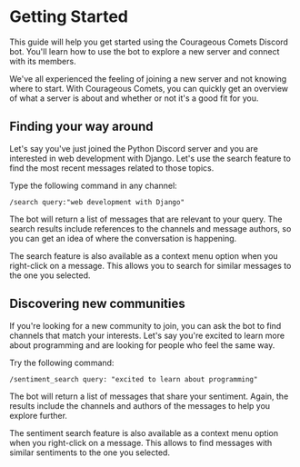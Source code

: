 # Getting Started

This guide will help you get started using the Courageous Comets Discord bot. You'll learn how to use the bot
to explore a new server and connect with its members.

We've all experienced the feeling of joining a new server and not knowing where to start. With Courageous Comets,
you can quickly get an overview of what a server is about and whether or not it's a good fit for you.

## Finding your way around

Let's say you've just joined the Python Discord server and you are interested in web development with Django.
Let's use the search feature to find the most recent messages related to those topics.

Type the following command in any channel:

```plaintext
/search query:"web development with Django"
```

The bot will return a list of messages that are relevant to your query. The search results include references to
the channels and message authors, so you can get an idea of where the conversation is happening.

The search feature is also available as a context menu option when you right-click on a message. This allows you
to search for similar messages to the one you selected.

## Discovering new communities

If you're looking for a new community to join, you can ask the bot to find channels that match your interests.
Let's say you're excited to learn more about programming and are looking for people who feel the same way.

Try the following command:

```plaintext
/sentiment_search query: "excited to learn about programming"
```

The bot will return a list of messages that share your sentiment. Again, the results include the channels and authors
of the messages to help you explore further.

The sentiment search feature is also available as a context menu option when you right-click on a message. This
allows to find messages with similar sentiments to the one you selected.
